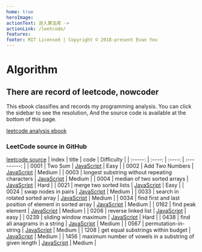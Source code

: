 ```yaml
---
home: true
heroImage: 
actionText: 进入算法库 ->
actionLink: /leetcode/
features:
footer: MIT Licensed | Copyright © 2018-present Evan You
---
```


# Algorithm
## There are record of leetcode, nowcoder
This ebook classifies and records my programming analysis. You can click the sidebar to see
the resolution, And the source code is available at the bottom of this page.

[leetcode analysis ebook](https://blog.runope.top/algorithm/leetcode/)

### LeetCode source in GitHub
[leetcode source](https://github.com/runope/algorithm/tree/main/code_src/leetcode)
|  index  | title  |  code  |  Difficulty |
| :-----: | :----: | :----: | :---------: |
| 0001 | Two Sum | [JavaScript](https://github.com/runope/algorithm/blob/main/code_src/leetcode/0001-TwoSum.js) | Easy |
| 0002 | Add Two Numbers | [JavaScript](https://github.com/runope/algorithm/blob/main/code_src/leetcode/0002-addTwoNumbers.js) | Medium |
| 0003 | longest substring without repeating characters | [JavaScript](https://github.com/runope/algorithm/blob/main/code_src/leetcode/0003-longestSubstringWithoutRepeatingCharacters.js) | Medium |
| 0004 | median of two sorted arrays | [JavaScript](https://github.com/runope/algorithm/blob/main/code_src/leetcode/0004-medianOfTwoSortedArrays.js) | Hard |
| 0021 | merge two sorted lists | [JavaScript](https://github.com/runope/algorithm/blob/main/code_src/leetcode/0021-mergeTwoSortedLists.js) | Easy |
| 0024 | swap nodes in pairs | [JavaScript](https://github.com/runope/algorithm/blob/main/code_src/leetcode/0024-swapNodesInPairs.js) | Medium |
| 0033 | search in rotated sorted array | [JavaScript](https://github.com/runope/algorithm/blob/main/code_src/leetcode/0033-searchInRotatedSortedArray.js) | Medium |
| 0034 | find first and last position of element in sorted array | [JavaScript](https://github.com/runope/algorithm/blob/main/code_src/leetcode/0034-findFirstAndLastPositionOfElementInSortedArray.js) | Medium |
| 0162 | find peak element | [JavaScript](https://github.com/runope/algorithm/blob/main/code_src/leetcode/0162-findPeakElement.js) | Medium |
| 0206 | reverse linked list | [JavaScript](https://github.com/runope/algorithm/blob/main/code_src/leetcode/0206-reverseLinkedList.js) | easy |
| 0239 | sliding window maximum | [JavaScript](https://github.com/runope/algorithm/blob/main/code_src/leetcode/0239-slidingWindowMaximum.js) | Hard |
| 0438 | find all anagrams in a string | [JavaScript](https://github.com/runope/algorithm/blob/main/code_src/leetcode/0438-findAllAnagramsInAString.js) | Medium |
| 0567 | permutation-in-string | [JavaScript](https://github.com/runope/algorithm/blob/main/code_src/leetcode/0567-permutationInString.js) | Medium |
| 1208 | get equal substrings within budget | [JavaScript](https://github.com/runope/algorithm/blob/main/code_src/leetcode/1208-getEqualSubstringsWithinBudget.js) | Medium |
| 1456 | maximum number of vowels in a substring of given length | [JavaScript](https://github.com/runope/algorithm/blob/main/code_src/leetcode/1456-MaximumNumberOfVowelsInASubstringOfGivenLength.js) | Medium |



